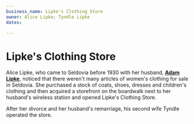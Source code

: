 ```yaml
---
business_name: Lipke's Clothing Store
owner: Alice Lipke; Tyndle Lipke
dates:

---
```


# **Lipke's Clothing Store**


Alice Lipke, who came to Seldovia before 1930 with her husband, [**Adam Lipke**](../_people/Lipke_Adam_W.md), noticed that there weren't many articles of women's clothing for sale in Seldovia.  She purchased a stock of coats, shoes, dresses and children's clothing and then acquired a storefront on the boardwalk next to her husband's wireless station and opened Lipke's Clothing Store. 

After her divorce and her husband's remarriage, his second wife Tyndle operated the store.
